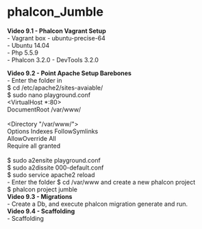# phalcon_Jumble    

**Video 9.1 - Phalcon Vagrant Setup**  
	- Vagrant box - ubuntu-precise-64  
	- Ubuntu 14.04  
	- Php 5.5.9  
	- Phalcon 3.2.0
	- DevTools 3.2.0    

**Video 9.2 - Point Apache Setup Barebones**    
	- Enter the folder in   
	$ cd /etc/apache2/sites-avaiable/  
	$ sudo nano playground.conf    
		<VirtualHost *:80>  
		DocumentRoot /var/www/  
		</VirtualHost>  
		<Directory "/var/www/">  
		Options Indexes FollowSymlinks  
		AllowOverride All  
		Require all granted  
		</Directory>        
	$ sudo a2ensite playground.conf  
	$ sudo a2dissite 000-default.conf  
	$ sudo service apache2 reload  
	- Enter the folder $ cd /var/www and create a new phalcon project  
	$ phalcon project jumble    
**Video 9.3 - Migrations**  
	- Create a Db, and execute phalcon migration generate and run.    
**Video 9.4 - Scaffolding**  
	- Scaffolding    
    



   